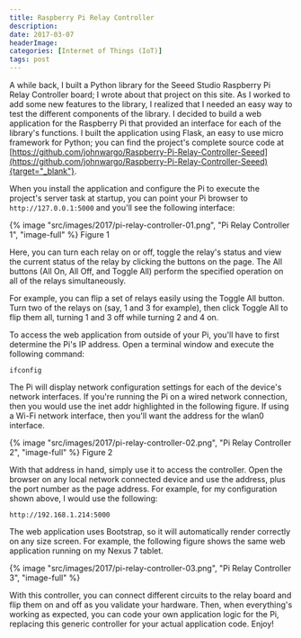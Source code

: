 ```yaml
---
title: Raspberry Pi Relay Controller
description: 
date: 2017-03-07
headerImage: 
categories: [Internet of Things (IoT)]
tags: post
---
```


A while back, I built a Python library for the Seeed Studio Raspberry Pi Relay Controller board; I wrote about that project on this site. As I worked to add some new features to the library, I realized that I needed an easy way to test the different components of the library. I decided to build a web application for the Raspberry Pi that provided an interface for each of the library's functions. I built the application using Flask, an easy to use micro framework for Python; you can find the project's complete source code at [https://github.com/johnwargo/Raspberry-Pi-Relay-Controller-Seeed](https://github.com/johnwargo/Raspberry-Pi-Relay-Controller-Seeed){target="_blank"}.

When you install the application and configure the Pi to execute the project's server task at startup, you can point your Pi browser to `http://127.0.0.1:5000` and you'll see the following interface:

{% image "src/images/2017/pi-relay-controller-01.png", "Pi Relay Controller 1", "image-full" %}
Figure 1

Here, you can turn each relay on or off, toggle the relay's status and view the current status of the relay by clicking the buttons on the page. The All buttons (All On, All Off, and Toggle All) perform the specified operation on all of the relays simultaneously.

For example, you can flip a set of relays easily using the Toggle All button. Turn two of the relays on (say, 1 and 3 for example), then click Toggle All to flip them all, turning 1 and 3 off while turning 2 and 4 on.

To access the web application from outside of your Pi, you'll have to first determine the Pi's IP address. Open a terminal window and execute the following command:

```shell
ifconfig
```

The Pi will display network configuration settings for each of the device's network interfaces. If you're running the Pi on a wired network connection, then you would use the inet addr highlighted in the following figure. If using a Wi-Fi network interface, then you'll want the address for the wlan0 interface.

{% image "src/images/2017/pi-relay-controller-02.png", "Pi Relay Controller 2", "image-full" %}
Figure 2

With that address in hand, simply use it to access the controller. Open the browser on any local network connected device and use the address, plus the port number as the page address. For example, for my configuration shown above, I would use the following:

```text
http://192.168.1.214:5000
```

The web application uses Bootstrap, so it will automatically render correctly on any size screen. For example, the following figure shows the same web application running on my Nexus 7 tablet.

{% image "src/images/2017/pi-relay-controller-03.png", "Pi Relay Controller 3", "image-full" %}

With this controller, you can connect different circuits to the relay board and flip them on and off as you validate your hardware. Then, when everything's working as expected, you can code your own application logic for the Pi, replacing this generic controller for your actual application code. Enjoy!